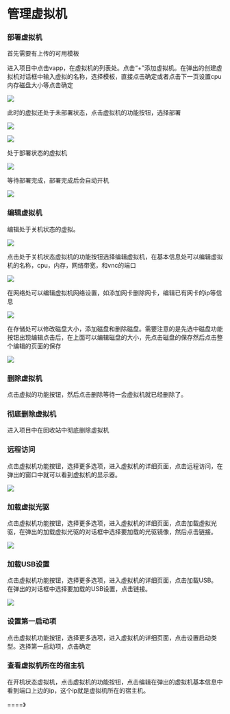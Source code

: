 # 管理虚拟机

### 部署虚拟机

首先需要有上传的可用模板

进入项目中点击vapp，在虚拟机的列表处。点击“+”添加虚拟机。在弹出的创建虚拟机对话框中输入虚拟的名称，选择模板，直接点击确定或者点击下一页设置cpu内存磁盘大小等点击确定

![](/assets/火狐截图_2016-09-26T06-32-14.294Z.png)

此时的虚拟还处于未部署状态，点击虚拟机的功能按钮，选择部署

![](/assets/火狐截图_2016-09-26T06-55-22.329Z.png)

![](/assets/火狐截图_2016-09-26T06-56-59.273Z.png)

处于部署状态的虚拟机

![](/assets/火狐截图_2016-09-26T06-58-03.217Z.png)

等待部署完成，部署完成后会自动开机

![](/assets/火狐截图_2016-09-26T07-00-59.393Z.png)

### 编辑虚拟机

编辑处于关机状态的虚拟。

![](/assets/火狐截图_2016-09-26T08-37-39.848Z.png)

点击处于关机状态虚拟机的功能按钮选择编辑虚拟机，在基本信息处可以编辑虚拟机的名称，cpu，内存，网络带宽，和vnc的端口

![](/assets/火狐截图_2016-09-26T08-41-08.888Z.png)

在网络处可以编辑虚拟机网络设置，如添加网卡删除网卡，编辑已有网卡的ip等信息

![](/assets/火狐截图_2016-09-26T08-49-57.108Z.png)

在存储处可以修改磁盘大小，添加磁盘和删除磁盘。需要注意的是先选中磁盘功能按钮出现编辑点击后，在上面可以编辑磁盘的大小，先点击磁盘的保存然后点击整个编辑的页面的保存

![](/assets/火狐截图_2016-09-26T09-31-39.855Z.png)

### 删除虚拟机

点击虚拟的功能按钮，然后点击删除等待一会虚拟机就已经删除了。

### 彻底删除虚拟机

进入项目中在回收站中彻底删除虚拟机

### 远程访问

点击虚拟机功能按钮，选择更多选项，进入虚拟机的详细页面，点击远程访问，在弹出的窗口中就可以看到虚拟机的显示器。

![](/assets/火狐截图_2016-09-26T07-02-37.629Z.png)

### 加载虚拟光驱

点击虚拟机功能按钮，选择更多选项，进入虚拟机的详细页面，点击加载虚拟光驱，在弹出的加载虚拟光驱的对话框中选择要加载的光驱镜像，然后点击链接。

![](/assets/火狐截图_2016-09-26T08-41-08.999Z.png)

### 加载USB设置

点击虚拟机功能按钮，选择更多选项，进入虚拟机的详细页面，点击加载USB。在弹出的对话框中选择要加载的USB设置，点击链接。

![](/assets/火狐截图_2016-09-26T08-13-12.570Z.png)

### 设置第一启动项

点击虚拟机功能按钮，选择更多选项，进入虚拟机的详细页面，点击设置启动类型。选择第一启动项，点击确定

### 查看虚拟机所在的宿主机

在开机状态虚拟机，点击虚拟机的功能按钮，点击编辑在弹出的虚拟机基本信息中看到端口上边的ip，这个ip就是虚拟机所在的宿主机。

====》

